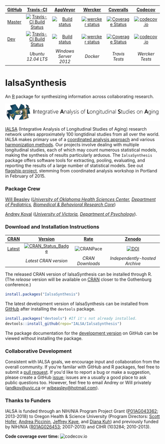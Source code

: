 <!-- rmarkdown v1 -->

| [GitHub](https://github.com/IALSA/IalsaSynthesis) | [Travis-CI](https://travis-ci.org/IALSA/IalsaSynthesis/builds) | [AppVeyor](https://ci.appveyor.com/project/wibeasley/ialsasynthesis/history) | [Wercker](https://app.wercker.com/project/bykey/8010c64ba8d5d36495614496c9dff4a8) | [Coveralls](https://coveralls.io/r/IALSA/IalsaSynthesis) | [Codecov](https://codecov.io/github/IALSA/IalsaSynthesis)
| :----- | :---------------------------: | :------------: | :-------: | :-------: | :-------: | 
| [Master](https://github.com/IALSA/IalsaSynthesis/tree/master) |  [![Travis-CI Build Status](https://travis-ci.org/IALSA/IalsaSynthesis.png?branch=master)](https://travis-ci.org/IALSA/IalsaSynthesis) | [![Build status](https://ci.appveyor.com/api/projects/status/8u5m65k0rr2veahx/branch/master?svg=true)](https://ci.appveyor.com/project/wibeasley/ialsasynthesis/branch/master) | [![wercker status](https://app.wercker.com/status/8010c64ba8d5d36495614496c9dff4a8/s/master "wercker status")](https://app.wercker.com/project/bykey/8010c64ba8d5d36495614496c9dff4a8) | [![Coverage Status](https://coveralls.io/repos/IALSA/IalsaSynthesis/badge.svg?branch=master)](https://coveralls.io/r/IALSA/IalsaSynthesis?branch=master) | [![codecov.io](http://codecov.io/github/IALSA/IalsaSynthesis/coverage.svg?branch=master)](http://codecov.io/github/IALSA/IalsaSynthesis?branch=master) |
| [Dev](https://github.com/IALSA/IalsaSynthesis/tree/dev) | [![Travis-CI Build Status](https://travis-ci.org/IALSA/IalsaSynthesis.png?branch=dev)](https://travis-ci.org/IALSA/IalsaSynthesis) | [![Build status](https://ci.appveyor.com/api/projects/status/8u5m65k0rr2veahx/branch/dev?svg=true)](https://ci.appveyor.com/project/wibeasley/ialsasynthesis/branch/dev) | [![wercker status](https://app.wercker.com/status/8010c64ba8d5d36495614496c9dff4a8/s/dev "wercker status")](https://app.wercker.com/project/bykey/8010c64ba8d5d36495614496c9dff4a8) | [![Coverage Status](https://coveralls.io/repos/IALSA/IalsaSynthesis/badge.svg?branch=dev)](https://coveralls.io/r/IALSA/IalsaSynthesis?branch=dev) | [![codecov.io](http://codecov.io/github/IALSA/IalsaSynthesis/coverage.svg?branch=dev)](http://codecov.io/github/IALSA/IalsaSynthesis?branch=dev) |
| | *Ubuntu 12.04 LTS* | *Windows Server 2012* | *Docker* | *Travis Tests* | *Wercker Tests* |


IalsaSynthesis
====================

An [R](http://www.r-project.org/) package for synthesizing information across collaborating research.

[![logo](libs/images/ialsa_wide.png)](http://www.ialsa.org/)

[IALSA](http://www.ialsa.org/) (Integrative Analysis of Longitudinal Studies of Aging) research network unites approximately 100 longtidinal studies from all over the world.  IALSA makes primary use of a [coordinated analysis approach](http://www.ncbi.nlm.nih.gov/pmc/articles/PMC2773828/) and various [harmonization methods](https://www.maelstrom-research.org/repository/methods_library). Our projects involve dealing with multiple longitudinal studies, each of which may count numerous statistical models, making the synthesis of results particularly arduous. The `IalsaSynthesis` package offers software tools for extracting, pooling, evaluating, and reporting the results of a large number of statistical models. See out [flagship project](https://github.com/IALSA/IALSA-2015-Portland), stemming from coordinated analysis workshop in Portland in February of 2015.

### Package Crew

[Will Beasley](https://www.researchgate.net/profile/William_Beasley2) (*[University of Oklahoma Health Sciences Center](http://ouhsc.edu/), [Department of Pediatrics](http://www.oumedicine.com/pediatrics), [Biomedical & Behavioral Research Core](http://ouhsc.edu/BBMC/)*)

[Andrey Koval](https://www.researchgate.net/profile/Andrey_Koval) (*[University of Victoria](http://www.uvic.ca/), [Department of Psychology](http://www.uvic.ca/socialsciences/psychology/)*).


### Download and Installation Instructions 

| [CRAN](http://cran.rstudio.com/) | [Version](https://cran.r-project.org/package=IalsaSynthesis) | [Rate](http://cranlogs.r-pkg.org/) | [Zenodo](https://zenodo.org/search?ln=en&p=ialsasynthesis) | 
|  :---- | :----: | :----: | :----: |
| [Latest](https://cran.r-project.org/package=IalsaSynthesis) | [![CRAN_Status_Badge](http://www.r-pkg.org/badges/version/IalsaSynthesis)](https://cran.r-project.org/package=IalsaSynthesis) | ![CRANPace](http://cranlogs.r-pkg.org/badges/IalsaSynthesis) | [![DOI](https://zenodo.org/badge/4971/IALSA/IalsaSynthesis.svg)](https://zenodo.org/badge/latestdoi/4971/IALSA/IalsaSynthesis) |
|   | *Latest CRAN version* | *CRAN Downloads* | *Independently-hosted Archive* |

The released CRAN version of IalsaSynthesis can be installed through R. (The *release* version will be available on [CRAN](http://cran.rstudio.com/) closer to the Gothenburg conference.)

```R
install.packages("IalsaSynthesis")
```

The latest development version of IalsaSynthesis can be installed from [GitHub](https://github.com/IALSA/IalsaSynthesis) after installing the `devtools` package.

```R
install.packages("devtools") #If it's not already installed.
devtools::install_github(repo="IALSA/IalsaSynthesis")
```

The package documentation for the [development version](documentation_peek.pdf) on GitHub can be viewed without installing the package.

### Collaborative Development
Consistent with IALSA goals, we encourage input and collaboration from the overall community.  If you're familar with GitHub and R packages, feel free to submit a [pull request](https://github.com/IALSA/IalsaSynthesis/pulls).  If you'd like to report a bug or make a suggestion, please create a GitHub [issue](https://github.com/IALSA/IalsaSynthesis/issues); issues are a usually a good place to ask public questions too.  However, feel free to email Andrey or Will privately (<andkov@uvic.ca> or <wibeasley@hotmail.com>).

### Thanks to Funders
IALSA is funded through an NIH/NIA Program Project Grant ([P01AG043362](http://projectreporter.nih.gov/project_info_description.cfm?aid=8414933&icde=18870651&ddparam=&ddvalue=&ddsub=&cr=3&csb=default&cs=ASC); 2013-2018) to Oregon Health & Science University (Program Directors: [Scott Hofer](http://www.ialsa.org/users/hofer), [Andrea Piccinin](http://www.ialsa.org/users/piccinin), [Jeffrey Kaye](http://www.ialsa.org/users/kaye), and [Diana Kuh](http://www.ialsa.org/users/kuh)) and previously funded by NIH/NIA ([R01AG026453](http://projectreporter.nih.gov/project_info_description.cfm?aid=7210005&icde=19139556&ddparam=&ddvalue=&ddsub=&cr=5&csb=default&cs=ASC); 2007-2013) and CIHR (103284; 2010-2013).

**Code coverage over time:**
![codecov.io](http://codecov.io/github/IALSA/IalsaSynthesis/branch.svg?branch=dev)

